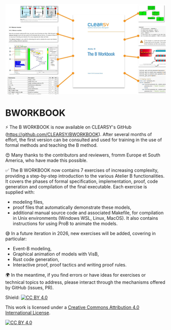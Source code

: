 ![](title.jpg)

# BWORKBOOK

⚡ The B WORKBOOK is now available on CLEARSY's GitHub (https://github.com/CLEARSY/BWORKBOOK).
After several months of effort, the first version can be consulted and used for training in the use of formal methods and teaching the B method.

😍 Many thanks to the contributors and reviewers, fromm Europe et South America, who have made this possible.

✅ The B WORKBOOK now contains 7 exercises of increasing complexity, providing a step-by-step introduction to the various Atelier B functionalities.
It covers the phases of formal specification, implementation, proof, code generation and compilation of the final executable.
Each exercise is supplied with:
- modeling files,
- proof files that automatically demonstrate these models,
- additional manual source code and associated Makefile, for compilation in Unix environments (Windows WSL, Linux, MacOS).
It also contains instructions for using ProB to animate the models.

😅 In a future iteration in 2026, new exercises will be added, covering in particular:
- Event-B modeling,
- Graphical animation of models with VisB,
- Rust code generation,
- Interactive proof, proof tactics and writing proof rules.

🌍 In the meantime, if you find errors or have ideas for exercises or technical topics to address, please interact through the mechanisms offered by GitHub (issues, PR).

Shield: [![CC BY 4.0][cc-by-shield]][cc-by]

This work is licensed under a
[Creative Commons Attribution 4.0 International License][cc-by].

[![CC BY 4.0][cc-by-image]][cc-by]

[cc-by]: http://creativecommons.org/licenses/by/4.0/
[cc-by-image]: https://i.creativecommons.org/l/by/4.0/88x31.png
[cc-by-shield]: https://img.shields.io/badge/License-CC%20BY%204.0-lightgrey.svg**
